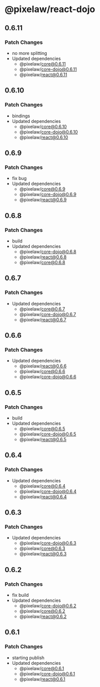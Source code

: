 # @pixelaw/react-dojo

## 0.6.11

### Patch Changes

- no more splitting
- Updated dependencies
  - @pixelaw/core@0.6.11
  - @pixelaw/core-dojo@0.6.11
  - @pixelaw/react@0.6.11

## 0.6.10

### Patch Changes

- bindings
- Updated dependencies
  - @pixelaw/core@0.6.10
  - @pixelaw/core-dojo@0.6.10
  - @pixelaw/react@0.6.10

## 0.6.9

### Patch Changes

- fix bug
- Updated dependencies
  - @pixelaw/core@0.6.9
  - @pixelaw/core-dojo@0.6.9
  - @pixelaw/react@0.6.9

## 0.6.8

### Patch Changes

- build
- Updated dependencies
  - @pixelaw/core-dojo@0.6.8
  - @pixelaw/react@0.6.8
  - @pixelaw/core@0.6.8

## 0.6.7

### Patch Changes

- Updated dependencies
  - @pixelaw/core@0.6.7
  - @pixelaw/core-dojo@0.6.7
  - @pixelaw/react@0.6.7

## 0.6.6

### Patch Changes

- Updated dependencies
  - @pixelaw/react@0.6.6
  - @pixelaw/core@0.6.6
  - @pixelaw/core-dojo@0.6.6

## 0.6.5

### Patch Changes

- build
- Updated dependencies
  - @pixelaw/core@0.6.5
  - @pixelaw/core-dojo@0.6.5
  - @pixelaw/react@0.6.5

## 0.6.4

### Patch Changes

- Updated dependencies
  - @pixelaw/core@0.6.4
  - @pixelaw/core-dojo@0.6.4
  - @pixelaw/react@0.6.4

## 0.6.3

### Patch Changes

- Updated dependencies
  - @pixelaw/core-dojo@0.6.3
  - @pixelaw/core@0.6.3
  - @pixelaw/react@0.6.3

## 0.6.2

### Patch Changes

- fix build
- Updated dependencies
  - @pixelaw/core-dojo@0.6.2
  - @pixelaw/core@0.6.2
  - @pixelaw/react@0.6.2

## 0.6.1

### Patch Changes

- starting publish
- Updated dependencies
  - @pixelaw/core@0.6.1
  - @pixelaw/core-dojo@0.6.1
  - @pixelaw/react@0.6.1
